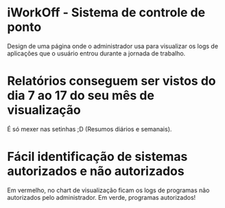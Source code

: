 # iWorkOff - Sistema de controle de ponto

Design de uma página onde o administrador usa para visualizar os logs de aplicações que o usuário entrou durante a jornada de trabalho.

# Relatórios conseguem ser vistos do dia 7 ao 17 do seu mês de visualização

É só mexer nas setinhas ;D
(Resumos diários e semanais).

# Fácil identificação de sistemas autorizados e não autorizados

Em vermelho, no chart de visualização ficam os logs de programas não autorizados pelo administrador.
Em verde, programas autorizados!